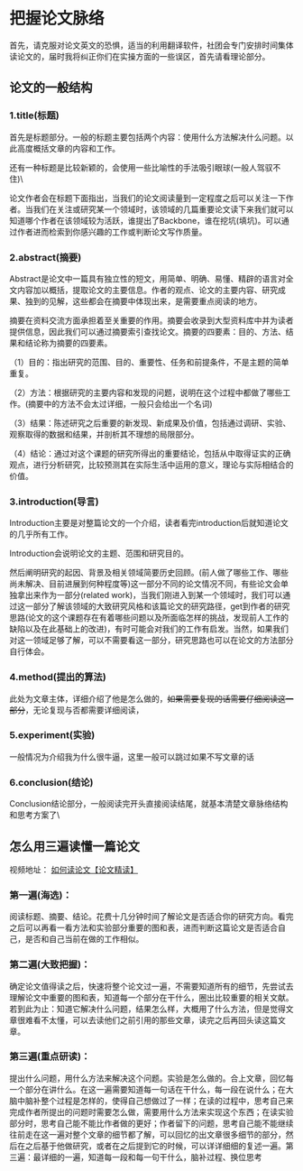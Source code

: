 # 把握论文脉络

首先，请克服对论文英文的恐惧，适当的利用翻译软件，社团会专门安排时间集体读论文的，届时我将纠正你们在实操方面的一些误区，首先请看理论部分。

## 论文的一般结构

### 1.title(标题)

首先是标题部分。一般的标题主要包括两个内容：使用什么方法解决什么问题。以此高度概括文章的内容和工作。

还有一种标题是比较新颖的，会使用一些比喻性的手法吸引眼球(一般人驾驭不住)\


论文作者会在标题下面指出，当我们的论文阅读量到一定程度之后可以关注一下作者。当我们在关注或研究某一个领域时，该领域的几篇重要论文读下来我们就可以知道哪个作者在该领域较为活跃，谁提出了Backbone，谁在挖坑(填坑)。可以通过作者进而检索到你感兴趣的工作或判断论文写作质量。

### 2.abstract(摘要)

Abstract是论文中一篇具有独立性的短文，用简单、明确、易懂、精辟的语言对全文内容加以概括，提取论文的主要信息。作者的观点、论文的主要内容、研究成果、独到的见解，这些都会在摘要中体现出来，是需要重点阅读的地方。

摘要在资料交流方面承担着至关重要的作用。摘要会收录到大型资料库中并为读者提供信息，因此我们可以通过摘要索引查找论文。摘要的四要素：目的、方法、结果和结论称为摘要的四要素。&#x20;

（1）目的：指出研究的范围、目的、重要性、任务和前提条件，不是主题的简单重复。&#x20;

（2）方法：根据研究的主要内容和发现的问题，说明在这个过程中都做了哪些工作。(摘要中的方法不会太过详细，一般只会给出一个名词)&#x20;

（3）结果：陈述研究之后重要的新发现、新成果及价值，包括通过调研、实验、观察取得的数据和结果，并剖析其不理想的局限部分。&#x20;

（4）结论：通过对这个课题的研究所得出的重要结论，包括从中取得证实的正确观点，进行分析研究，比较预测其在实际生活中运用的意义，理论与实际相结合的价值。

### 3.introduction(导言)

Introduction主要是对整篇论文的一个介绍，读者看完introduction后就知道论文的几乎所有工作。

Introduction会说明论文的主题、范围和研究目的。

然后阐明研究的起因、背景及相关领域简要历史回顾。(前人做了哪些工作、哪些尚未解决、目前进展到何种程度等)这一部分不同的论文情况不同，有些论文会单独拿出来作为一部分(related work)，当我们刚进入到某一个领域时，我们可以通过这一部分了解该领域的大致研究风格和该篇论文的研究路径，get到作者的研究思路(论文的这个课题存在有着哪些问题以及所面临怎样的挑战，发现前人工作的缺陷以及在此基础上的改进)，有时可能会对我们的工作有启发。当然，如果我们对这一领域足够了解，可以不需要看这一部分，研究思路也可以在论文的方法部分自行体会。

### 4.method(提出的算法)

此处为文章主体，详细介绍了他是怎么做的，~~如果需要复现的话需要仔细阅读这一部分~~，无论复现与否都需要详细阅读，

### 5.experiment(实验)

一般情况为介绍我为什么很牛逼，这里一般可以跳过如果不写文章的话

### 6.conclusion(结论)

Conclusion结论部分，一般阅读完开头直接阅读结尾，就基本清楚文章脉络结构和思考方案了\


## 怎么用三遍读懂一篇论文

视频地址： [如何读论文【论文精读】](https://www.bilibili.com/video/BV1H44y1t75x)

### 第一遍(海选)：

阅读标题、摘要、结论。花费十几分钟时间了解论文是否适合你的研究方向。看完之后可以再看一看方法和实验部分重要的图和表，进而判断这篇论文是否适合自己，是否和自己当前在做的工作相似。

### 第二遍(大致把握)：

确定论文值得读之后，快速将整个论文过一遍，不需要知道所有的细节，先尝试去理解论文中重要的图和表，知道每一个部分在干什么，圈出比较重要的相关文献。若到此为止：知道它解决什么问题，结果怎么样，大概用了什么方法，但是觉得文章很难看不太懂，可以去读他们之前引用的那些文章，读完之后再回头读这篇文章。

### 第三遍(重点研读)：

提出什么问题，用什么方法来解决这个问题。实验是怎么做的。合上文章，回忆每一个部分在讲什么。在这一遍需要知道每一句话在干什么，每一段在说什么；在大脑中脑补整个过程是怎样的，使得自己想做过了一样；在读的过程中，思考自己来完成作者所提出的问题时需要怎么做，需要用什么方法来实现这个东西；在读实验部分时，思考自己能不能比作者做的更好；作者留下的问题，思考自己能不能继续往前走在这一遍对整个文章的细节都了解，可以回忆的出文章很多细节的部分，然后在之后基于他做研究，或者在之后提到它的时候，可以详详细细的复述一遍。第三遍：最详细的一遍，知道每一段和每一句干什么，脑补过程、换位思考
